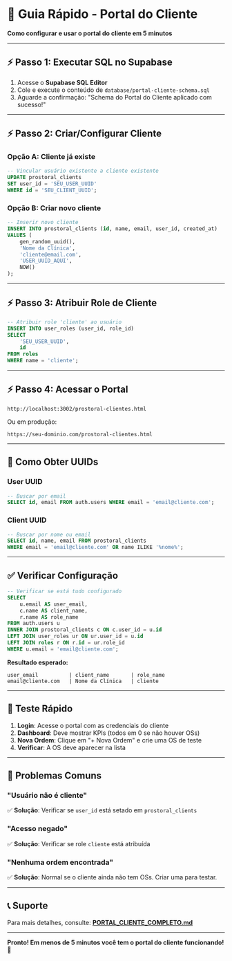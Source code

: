 # 🚀 Guia Rápido - Portal do Cliente

**Como configurar e usar o portal do cliente em 5 minutos**

---

## ⚡ Passo 1: Executar SQL no Supabase

1. Acesse o **Supabase SQL Editor**
2. Cole e execute o conteúdo de `database/portal-cliente-schema.sql`
3. Aguarde a confirmação: "Schema do Portal do Cliente aplicado com sucesso!"

---

## ⚡ Passo 2: Criar/Configurar Cliente

### Opção A: Cliente já existe

```sql
-- Vincular usuário existente a cliente existente
UPDATE prostoral_clients
SET user_id = 'SEU_USER_UUID'
WHERE id = 'SEU_CLIENT_UUID';
```

### Opção B: Criar novo cliente

```sql
-- Inserir novo cliente
INSERT INTO prostoral_clients (id, name, email, user_id, created_at)
VALUES (
    gen_random_uuid(),
    'Nome da Clínica',
    'cliente@email.com',
    'USER_UUID_AQUI',
    NOW()
);
```

---

## ⚡ Passo 3: Atribuir Role de Cliente

```sql
-- Atribuir role 'cliente' ao usuário
INSERT INTO user_roles (user_id, role_id)
SELECT 
    'SEU_USER_UUID',
    id
FROM roles
WHERE name = 'cliente';
```

---

## ⚡ Passo 4: Acessar o Portal

```
http://localhost:3002/prostoral-clientes.html
```

Ou em produção:
```
https://seu-dominio.com/prostoral-clientes.html
```

---

## 📝 Como Obter UUIDs

### User UUID

```sql
-- Buscar por email
SELECT id, email FROM auth.users WHERE email = 'email@cliente.com';
```

### Client UUID

```sql
-- Buscar por nome ou email
SELECT id, name, email FROM prostoral_clients 
WHERE email = 'email@cliente.com' OR name ILIKE '%nome%';
```

---

## ✅ Verificar Configuração

```sql
-- Verificar se está tudo configurado
SELECT 
    u.email AS user_email,
    c.name AS client_name,
    r.name AS role_name
FROM auth.users u
INNER JOIN prostoral_clients c ON c.user_id = u.id
LEFT JOIN user_roles ur ON ur.user_id = u.id
LEFT JOIN roles r ON r.id = ur.role_id
WHERE u.email = 'email@cliente.com';
```

**Resultado esperado:**
```
user_email          | client_name       | role_name
email@cliente.com   | Nome da Clínica   | cliente
```

---

## 🎯 Teste Rápido

1. **Login**: Acesse o portal com as credenciais do cliente
2. **Dashboard**: Deve mostrar KPIs (todos em 0 se não houver OSs)
3. **Nova Ordem**: Clique em "+ Nova Ordem" e crie uma OS de teste
4. **Verificar**: A OS deve aparecer na lista

---

## 🐛 Problemas Comuns

### "Usuário não é cliente"
✅ **Solução**: Verificar se `user_id` está setado em `prostoral_clients`

### "Acesso negado"
✅ **Solução**: Verificar se role `cliente` está atribuída

### "Nenhuma ordem encontrada"
✅ **Solução**: Normal se o cliente ainda não tem OSs. Criar uma para testar.

---

## 📞 Suporte

Para mais detalhes, consulte: **[PORTAL_CLIENTE_COMPLETO.md](PORTAL_CLIENTE_COMPLETO.md)**

---

**Pronto! Em menos de 5 minutos você tem o portal do cliente funcionando! 🎉**

